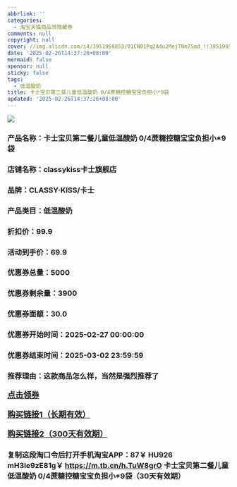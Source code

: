 ```yaml
---
abbrlink: ''
categories:
  - 淘宝天猫商品领隐藏券
comments: null
copyright: null
cover: //img.alicdn.com/i4/3951969853/O1CN01Pq2A4u2MejTNm75md_!!3951969853.png
date: '2025-02-26T14:37:26+08:00'
mermaid: false
sponsor: null
sticky: false
tags:
  - 低温酸奶
title: 卡士宝贝第二餐儿童低温酸奶 0/4蔗糖控糖宝宝负担小*9袋
updated: '2025-02-26T14:37:26+08:00'
--- 
```


![](//img.alicdn.com/i4/3951969853/O1CN01Pq2A4u2MejTNm75md_!!3951969853.png)

### 产品名称：卡士宝贝第二餐儿童低温酸奶 0/4蔗糖控糖宝宝负担小*9袋
### 店铺名称：classykiss卡士旗舰店
### 品牌：CLASSY·KISS/卡士
### 产品类目：低温酸奶
### 折扣价：99.9
### 活动到手价：69.9
### 优惠券总量：5000
### 优惠券剩余量：3900
### 优惠券面额：30.0
### 优惠券开始时间：2025-02-27 00:00:00	
### 优惠券结束时间：2025-03-02 23:59:59	
### 推荐理由：这款商品怎么样，当然是强烈推荐了

<p style="font-size: 18px; font-weight: bold;">
  <a href="https://uland.taobao.com/coupon/edetail?e=cnamlaWb8PKlhHvvyUNXZfh8CuWt5YH5OVuOuRD5gLJMmdsrkidbOWBzzpT26idJ71CRMF%2FF2jJXVAsW%2FGfyADGLvGwM3ux%2FcJnb3BU3%2BPZy7bcAuXHsWSjH2ZIWjokLwp9d3J5hNULyMW3eIAWKRa6LeGhgJY%2B%2F7NjcxRIBfQbVM%2Fe4LpP7Oq9ple94x%2FzCaifKBaqgOT2yJ5Wks515WBys3sPrR9YQl9JUUlFRIV%2BKKoz%2FahSTdjW6CW2SaWtRHsHfkY5nVlAaQcAM%2Fbthaz20DlrPPbQ2M6gAL%2BCA4WdORx9pIxsS%2Bxm8B%2B4KlFRU7hvEL7vMl9D6egOBM2HCYw%3D%3D&traceId=0b515d4517407227641888116d126c&union_lens=lensId%3AOPT%401740722775%402103f34a_0e07_1954b29a688_6032%4001%40eyJmbG9vcklkIjo3MzM1NH0ie" target="_blank">点击领券</a>
</p>
<p style="font-size: 18px; font-weight: bold;">
  <a href="https://s.click.taobao.com/t?e=m%3D2%26s%3DDCV7ZlxXibpw4vFB6t2Z2ueEDrYVVa64K7Vc7tFgwiHjf2vlNIV67uW8xal2bDKcsUZsiWgXrvj3ID%2FV1RqsF4wnCJeELi4I%2FIEn%2BS1IjHAB0ghlTd7WlZVm%2FOAUUFw71qrpxiwMoCNxc1AtbZGVSw0CAovtnGGnc8iTG%2Fw%2B1TYLZMqoQW%2BfuKGzo1lVxIiojCl38AFikXhLe%2BIfUgJonUoXbPBUrbrrkIFBcZ69W9AFxHEd0ZUMeHdUOKQB3wV08DMI4VYA2%2BeRmfcD0XF1fgX7qpY2hN8aTc7jC1Dcr3RdeEqtwEl0zABpCaeMprLU6LdJ7HGV3vyiZ%2BQMlGz6FQ%3D%3D" target="_blank">购买链接1（长期有效）</a>
</p>
<p style="font-size: 18px; font-weight: bold;">
  <a href="https://s.click.taobao.com/vM8IRYs" target="_blank">购买链接2（300天有效期）</a>
</p>

### 复制这段淘口令后打开手机淘宝APP：87￥ HU926 mH3Ie9zE81g￥ https://m.tb.cn/h.TuW8grO  卡士宝贝第二餐儿童低温酸奶 0/4蔗糖控糖宝宝负担小*9袋（30天有效期）
